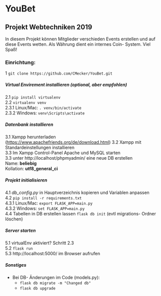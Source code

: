 # YouBet 
## Projekt Webtechniken 2019
In diesem Projekt k&ouml;nnen Mitglieder verschieden Events erstellen
und auf diese Events wetten. Als W&auml;hrung dient ein internes Coin-
System. Viel Spaß!
### Einrichtung:
1 `git clone https://github.com/CMecker/YouBet.git`

##### Virtual Envirement installieren (optional, aber empfohlen)
2.1 `pip install virtualenv`  
2.2 `virtualenv venv`  
2.3.1 Linux/Mac: `. venv/bin/activate`  
2.3.2 Windows: `venv\Scripts\activate`

##### Datenbank installieren

3.1 Xampp herunterladen (https://www.apachefriends.org/de/download.html)
3.2 Xampp mit Standardeinstellungen installieren   
3.3 Im Xampp Control-Panel Apache und MySQL starten  
3.3 unter http://localhost/phpmyadmin/ eine neue DB erstellen  
Name: **beliebig**  
Kollation: **utf8_general_ci**

##### Projekt initialisieren

4.1 _db_config.py_ in Hauptverzeichnis kopieren  und Variablen anpassen  
4.2 `pip install -r requirements.txt`  
4.3.1 Linux/Mac: `export FLASK_APP=main.py`  
4.3.2 Windows: `set FLASK_APP=main.py`  
4.4 Tabellen in DB erstellen lassen `flask db init` (evtl migrations-
Ordner l&ouml;schen)

##### Server starten
5.1 virtualEnv aktiviert? Schritt 2.3  
5.2 `flask run`  
5.3  http://localhost:5000/ im Browser aufrufen  

##### Sonstiges
- Bei DB- &Auml;nderungen im Code (models.py):  
    - `flask db migrate -m "Changed db"`  
    - `flask db upgrade`  
